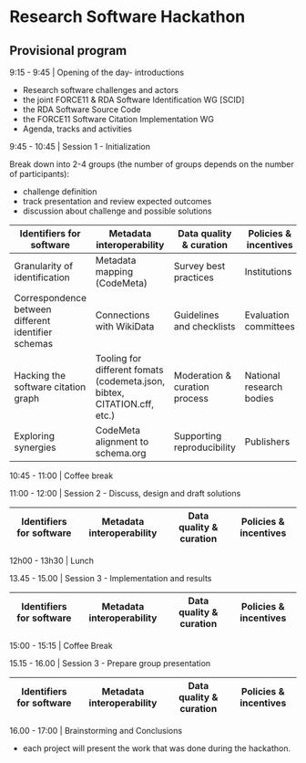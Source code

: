 # Research Software Hackathon

## Provisional program

9:15 - 9:45 | Opening of the day- introductions
-  Research software challenges and actors
  - the joint FORCE11 & RDA Software Identification WG [SCID]
  - the RDA Software Source Code
  - the FORCE11 Software Citation Implementation WG
- Agenda, tracks and activities

9:45 - 10:45 | Session 1 - Initialization

Break down into 2-4 groups (the number of groups depends on the number of participants):

- challenge definition
- track presentation and review expected outcomes
- discussion about challenge and possible solutions

| **Identifiers for software** | **Metadata interoperability** | **Data quality &amp; curation** | **Policies &amp; incentives** |
| --- | --- | --- | --- |
| Granularity of identification | Metadata mapping (CodeMeta) | Survey best practices | Institutions |
| Correspondence between different identifier schemas | Connections with WikiData | Guidelines and checklists | Evaluation committees |
| Hacking the software citation graph |  Tooling for different fomats (codemeta.json, bibtex, CITATION.cff, etc.) | Moderation & curation process | National research bodies |
| Exploring synergies|  CodeMeta alignment to schema.org | Supporting reproducibility | Publishers |

10:45 - 11:00 | Coffee break

11:00 - 12:00 | Session 2 -  Discuss, design and draft solutions



| **Identifiers for software** | **Metadata interoperability** | **Data quality &amp; curation** | **Policies &amp; incentives** |
| --- | --- | --- | --- |

12h00 - 13h30 | Lunch

13.45 - 15.00 | Session 3 - Implementation and results


| **Identifiers for software** | **Metadata interoperability** | **Data quality &amp; curation** | **Policies &amp; incentives** |
| --- | --- | --- | --- |


15:00 - 15:15 | Coffee Break

15.15 - 16.00 | Session 3 - Prepare group presentation

| **Identifiers for software** | **Metadata interoperability** | **Data quality &amp; curation** | **Policies &amp; incentives** |
| --- | --- | --- | --- |

16.00 - 17:00 | Brainstorming and Conclusions

- each project will present the work that was done during the hackathon.
